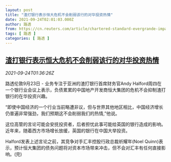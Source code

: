 ```yaml
---
layout: post
title: "渣打银行表示恒大危机不会削弱该行的对华投资热情"
date: 2021-09-24T02:01:03.000Z
author: 路透
from: https://cn.reuters.com/article/chartered-standard-evergrande-impact-092-idCNKBS2GK03R
tags: [ 路透 ]
categories: [ 路透 ]
---
```

<!--1632448863000-->
[渣打银行表示恒大危机不会削弱该行的对华投资热情](https://cn.reuters.com/article/chartered-standard-evergrande-impact-092-idCNKBS2GK03R)
------

<div>
<div><i>2021-09-24T01:36:26Z</i></div><p>路透伦敦9月23日 - 业务专注于亚洲的渣打银行首席财务官Andy Halford周四在一个银行业会议上表示，负债累累的中国地产开发商恒大集团的危机不会抑制渣打银行的在华投资兴趣。</p><p>“即使中国经济的一个行业当前略遭非议，但与世界其他地区相比，中国经济增长仍普遍非常强劲，我们预期这不会削弱我们的热情,”他说。</p><p>这位高管的言论可能会安抚投资者，后者担忧此事可能给英国的银行造成的影响。近年来，随着西方市场增长放缓，英国的银行在中国大举投资。</p><p>Halford发表上述言论之前，其竞争对手汇丰控股行政总裁祈耀年(Noel Quinn)表示，预计恒大集团的债务问题将对资本市场带来冲击，但不会对汇丰有任何直接影响。(完)</p>
</div>
